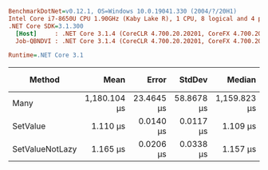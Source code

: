 ``` ini

BenchmarkDotNet=v0.12.1, OS=Windows 10.0.19041.330 (2004/?/20H1)
Intel Core i7-8650U CPU 1.90GHz (Kaby Lake R), 1 CPU, 8 logical and 4 physical cores
.NET Core SDK=3.1.300
  [Host]     : .NET Core 3.1.4 (CoreCLR 4.700.20.20201, CoreFX 4.700.20.22101), X64 RyuJIT
  Job-QBNDVI : .NET Core 3.1.4 (CoreCLR 4.700.20.20201, CoreFX 4.700.20.22101), X64 RyuJIT

Runtime=.NET Core 3.1  

```
|          Method |         Mean |      Error |     StdDev |       Median |    Gen 0 | Gen 1 | Gen 2 |  Allocated |
|---------------- |-------------:|-----------:|-----------:|-------------:|---------:|------:|------:|-----------:|
|            Many | 1,180.104 μs | 23.4645 μs | 58.8678 μs | 1,159.823 μs | 253.9063 |     - |     - | 1039.06 KB |
|        SetValue |     1.110 μs |  0.0140 μs |  0.0117 μs |     1.109 μs |   0.2766 |     - |     - |    1.13 KB |
| SetValueNotLazy |     1.165 μs |  0.0206 μs |  0.0338 μs |     1.157 μs |   0.2537 |     - |     - |    1.04 KB |
